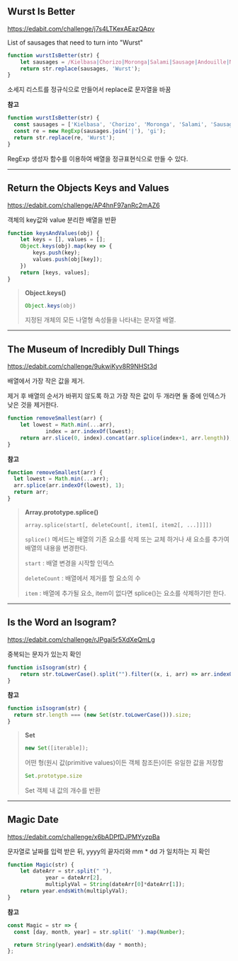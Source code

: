 ## Wurst Is Better

https://edabit.com/challenge/j7s4LTKexAEazQApv

List of sausages that need to turn into "Wurst"

```javascript
function wurstIsBetter(str) {
	let sausages = /Kielbasa|Chorizo|Moronga|Salami|Sausage|Andouille|Naem|Merguez|Gurka|Snorkers|Pepperoni/ig;
	return str.replace(sausages, 'Wurst');
}
```

소세지 리스트를 정규식으로 만들어서 replace로 문자열을 바꿈

__참고__

```javascript
function wurstIsBetter(str) {
  const sausages = ['Kielbasa', 'Chorizo', 'Moronga', 'Salami', 'Sausage', 'Andouille', 'Naem', 'Merguez', 'Gurka', 'Snorkers', 'Pepperoni']
  const re = new RegExp(sausages.join('|'), 'gi');
  return str.replace(re, 'Wurst');
}
```

RegExp 생성자 함수를 이용하여 배열을 정규표현식으로 만들 수 있다.

----------------------

## Return the Objects Keys and Values

https://edabit.com/challenge/AP4hnF97anRc2mAZ6

객체의 key값와 value 분리한 배열을 반환

```javascript
function keysAndValues(obj) {
	let keys = [], values = [];
	Object.keys(obj).map(key => {
		keys.push(key);
		values.push(obj[key]);
	})
	return [keys, values];
}
```

> **Object.keys()**
>
> ```javascript
> Object.keys(obj)
> ```
>
> 지정된 개체의 모든 나열형 속성들을 나타내는 문자열 배열.

------------

## The Museum of Incredibly Dull Things

https://edabit.com/challenge/9ukwiKyv8R9NHSt3d

배열에서 가장 작은 값을 제거. 

제거 후 배열의 순서가 바뀌지 않도록 하고 가장 작은 값이 두 개라면 둘 중에 인덱스가 낮은 것을 제거한다. 

```javascript
function removeSmallest(arr) {
	let lowest = Math.min(...arr), 
			index = arr.indexOf(lowest);
	return arr.slice(0, index).concat(arr.splice(index+1, arr.length));
}
```

__참고__

```javascript
function removeSmallest(arr) {
  let lowest = Math.min(...arr);
  arr.splice(arr.indexOf(lowest), 1);
  return arr;
}
```

> **Array.prototype.splice()**
> ```javascrit
> array.splice(start[, deleteCount[, item1[, item2[, ...]]]])
> ```
>
> `splice()` 메서드는 배열의 기존 요소를 삭제 또는 교체 하거나 새 요소를 추가여 배열의 내용을 변경한다.
>
> `start` : 배열 변경을 시작할 인덱스
>
> `deleteCount` : 배열에서 제거를 할 요소의 수
>
> `item` : 배열에 추가될 요소, item이 없다면 splice()는 요소를 삭제하기만 한다. 

----------------

## Is the Word an Isogram?

https://edabit.com/challenge/rJPgai5r5XdXeQmLg

중복되는 문자가 있는지 확인

```javascript
function isIsogram(str) {
	return str.toLowerCase().split("").filter((x, i, arr) => arr.indexOf(x) === i).length === str.length; 
}
```

__참고__

```javascript
function isIsogram(str) {
  return str.length === (new Set(str.toLowerCase())).size;
}
```

> **Set**
>
> ```javascript
> new Set([iterable]);
> ```
>
> 어떤 형(원시 값(primitive values)이든 객체 참조든)이든 유일한 값을 저장함
>
> ```javascript
> Set.prototype.size
> ```
>
> Set 객체 내 값의 개수를 반환

----------------

## Magic Date

https://edabit.com/challenge/x6bADPfDJPMYyzpBa

문자열로 날짜를 입력 받은 뒤,  yyyy의 끝자리와 mm * dd 가 일치하는 지 확인

```javascript
function Magic(str) {
	let dateArr = str.split(" "),
			year = dateArr[2],
			multiplyVal = String(dateArr[0]*dateArr[1]);
	return year.endsWith(multiplyVal);
}
```

__참고__

```javascript
const Magic = str => {
  const [day, month, year] = str.split(' ').map(Number);

  return String(year).endsWith(day * month);
};
```

